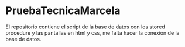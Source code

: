 # PruebaTecnicaMarcela

El repositorio contiene el script de la base de datos con los stored procedure
y las pantallas en html y css, me falta hacer la conexión de la base de datos.
